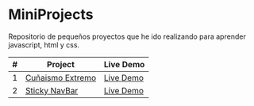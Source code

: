 # MiniProjects
Repositorio de pequeños proyectos que he ido realizando para aprender javascript, html y css.

| #  | Project | Live Demo |
| ------------- | ------------- | ------------ |
| 1  | [Cuñaismo Extremo](https://github.com/Berto-e/MiniProjects/tree/main/Cu%C3%B1aismo%20Extremo)  | [Live Demo](https://mini-projects.w3spaces.com) |
| 2  | [Sticky NavBar](https://github.com/Berto-e/MiniProjects/tree/main/StickyBar)  | [Live Demo](https://mini-projects.w3spaces.com) |



